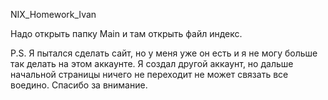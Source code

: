 NIX_Homework_Ivan

Надо открыть папку Main и там открыть файл индекс.

P.S. Я пытался сделать сайт, но у меня уже он есть и я не могу больше так делать на этом аккаунте. Я создал другой аккаунт, но дальше начальной страницы ничего не переходит не может связать все воедино. Спасибо за внимание.
